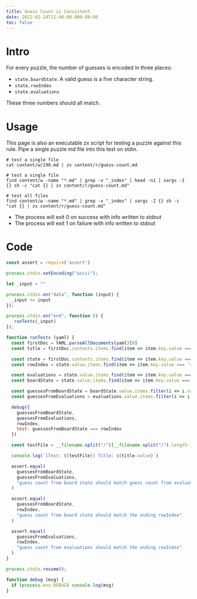 ```yaml
---
title: Guess Count is Consistent
date: 2022-02-24T12:40:00.000-08:00
toc: false
---
```


# Intro

For every puzzle, the number of guesses is encoded in three places:

- `state.boardState`. A valid guess is a five character string.
- `state.rowIndex`
- `state.evaluations`

These three numbers should all match.

# Usage

This page is also an executable zx script for testing a puzzle against this rule. Pipe a single puzzle md file into this test on stdin.

```
# test a single file
cat content/w/198.md | zx content/r/guess-count.md

# test a single file
find content/w -name "*.md" | grep -v "_index" | head -n1 | xargs -I {} sh -c "cat {} | zx content/r/guess-count.md"

# test all files
find content/w -name "*.md" | grep -v "_index" | xargs -I {} sh -c "cat {} | zx content/r/guess-count.md"
```

- The process will exit 0 on success with info written to stdout
- The process will exit 1 on failure with info written to stdout

# Code

```js
const assert = require('assert')

process.stdin.setEncoding("ascii");

let _input = ""

process.stdin.on("data", function (input) {
  _input += input
});

process.stdin.on("end", function () {
   runTests(_input)
});

function runTests (yaml) {
  const firstDoc = YAML.parseAllDocuments(yaml)[0]
  const title = firstDoc.contents.items.find(item => item.key.value === 'title')

  const state = firstDoc.contents.items.find(item => item.key.value === 'state')
  const rowIndex = state.value.items.find(item => item.key.value === 'rowIndex').value.value

  const evaluations = state.value.items.find(item => item.key.value === 'evaluations')
  const boardState = state.value.items.find(item => item.key.value === 'boardState')

  const guessesFromBoardState = boardState.value.items.filter(i => i.value.length === 5).length
  const guessesFromEvaluations = evaluations.value.items.filter(i => i.type === 'FLOW_SEQ').length

  debug({
    guessesFromBoardState,
    guessesFromEvaluations,
    rowIndex,
    test: guessesFromBoardState === rowIndex
  })

  const testFile = __filename.split("/")[__filename.split("/").length-1]

  console.log(`[Test: ${testFile}] Title: ${title.value}`)

  assert.equal(
    guessesFromBoardState,
    guessesFromEvaluations,
    "guess count from board state should match guess count from evaluations"
  )

  assert.equal(
    guessesFromBoardState,
    rowIndex,
    "guess count from board state should match the ending rowIndex"
  )

  assert.equal(
    guessesFromEvaluations,
    rowIndex,
    "guess count from evaluations should match the ending rowIndex"
  )
}

process.stdin.resume();

function debug (msg) {
  if (process.env.DEBUG) console.log(msg)  
}
```
